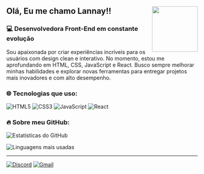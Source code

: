 ## Olá, Eu me chamo Lannay!! <img src="https://cdn.discordapp.com/attachments/1338340603146014722/1361054282408919070/New_Project_11_5927DDD.png?ex=67fd5c14&is=67fc0a94&hm=ba7e14ae9c8eb8a34602e133e2725980b940c285b69e7d4f7534b5f96e376fb7&" width="120" align="right"/> 

### 💻 Desenvolvedora Front-End em constante evolução 

Sou apaixonada por criar experiências incríveis para os usuários com design clean e interativo. No momento, estou me aprofundando em HTML, CSS, JavaScript e React. Busco sempre melhorar minhas habilidades e explorar novas ferramentas para entregar projetos mais inovadores e com alto desempenho. 

### 🌐 Tecnologias que uso:
![HTML5](https://img.shields.io/badge/HTML5-E34F26?style=for-the-badge&logo=html5&logoColor=white)
![CSS3](https://img.shields.io/badge/CSS3-1572B6?style=for-the-badge&logo=css3&logoColor=white)
![JavaScript](https://img.shields.io/badge/JavaScript-F7DF1E?style=for-the-badge&logo=javascript&logoColor=black)
![React](https://img.shields.io/badge/React-61DAFB?style=for-the-badge&logo=react&logoColor=black) 

### 🔥 Sobre meu GitHub:
![Estatísticas do GitHub](https://github-readme-stats.vercel.app/api?username=lannayofc&show_icons=true&theme=radical&locale=pt-br) 


![Linguagens mais usadas](https://github-readme-stats.vercel.app/api/top-langs/?username=lannayofc&layout=compact&theme=radical&locale=pt-br)


--- 

[![Discord](https://img.shields.io/badge/Discord-5865F2?style=for-the-badge&logo=discord&logoColor=white)](https://discordapp.com/users/lanninha)
[![Gmail](https://img.shields.io/badge/Gmail-D14836?style=for-the-badge&logo=gmail&logoColor=white)](mailto:helooberenguer@gmail.com)
